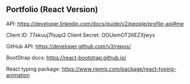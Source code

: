 ## Portfolio (React Version)


API:
https://developer.linkedin.com/docs/guide/v2/people/profile-api#me

Client ID:	77skuuj7fsupi2
Client Secret:	OOUemOT26EZXjwyx

GitHub API:
https://developer.github.com/v3/repos/

BootStrap docs:
https://react-bootstrap.github.io/

React typing package:
https://www.npmjs.com/package/react-typing-animation